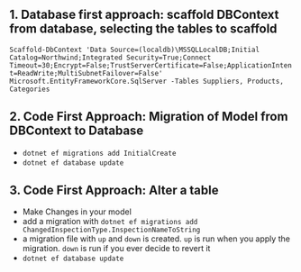 ## 1. Database first approach: scaffold DBContext from database, selecting the tables to scaffold

`Scaffold-DbContext 'Data Source=(localdb)\MSSQLLocalDB;Initial Catalog=Northwind;Integrated Security=True;Connect Timeout=30;Encrypt=False;TrustServerCertificate=False;ApplicationIntent=ReadWrite;MultiSubnetFailover=False' Microsoft.EntityFrameworkCore.SqlServer -Tables Suppliers, Products, Categories`

## 2. Code First Approach: Migration of Model from DBContext to Database

- `dotnet ef migrations add InitialCreate`
- `dotnet ef database update`

## 3. Code First Approach: Alter a table

- Make Changes in your model
- add a migration with `dotnet ef migrations add ChangedInspectionType.InspectionNameToString`
- a migration file with `up` and `down` is created. `up` is run when you apply the migration. `down` is run if you ever decide to revert it
- `dotnet ef database update`

